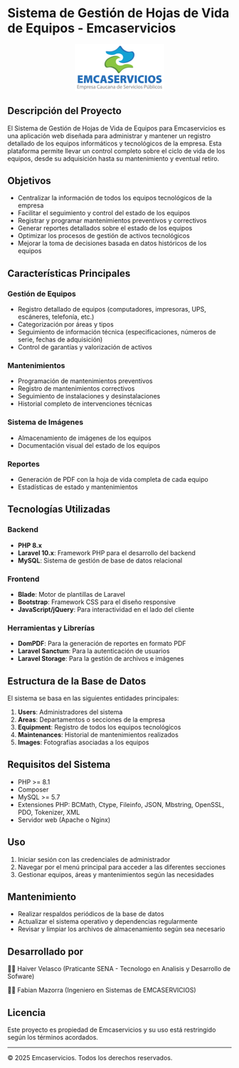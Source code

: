 # Sistema de Gestión de Hojas de Vida de Equipos - Emcaservicios

<p align="center">
  <img src="public/imgs/Emcaservicios.png" alt="Logo Emcaservicios" width="200">
</p>

## Descripción del Proyecto

El Sistema de Gestión de Hojas de Vida de Equipos para Emcaservicios es una aplicación web diseñada para administrar y mantener un registro detallado de los equipos informáticos y tecnológicos de la empresa. Esta plataforma permite llevar un control completo sobre el ciclo de vida de los equipos, desde su adquisición hasta su mantenimiento y eventual retiro.

## Objetivos

- Centralizar la información de todos los equipos tecnológicos de la empresa
- Facilitar el seguimiento y control del estado de los equipos
- Registrar y programar mantenimientos preventivos y correctivos
- Generar reportes detallados sobre el estado de los equipos
- Optimizar los procesos de gestión de activos tecnológicos
- Mejorar la toma de decisiones basada en datos históricos de los equipos

## Características Principales

### Gestión de Equipos
- Registro detallado de equipos (computadores, impresoras, UPS, escáneres, telefonía, etc.)
- Categorización por áreas y tipos
- Seguimiento de información técnica (especificaciones, números de serie, fechas de adquisición)
- Control de garantías y valorización de activos

### Mantenimientos
- Programación de mantenimientos preventivos
- Registro de mantenimientos correctivos
- Seguimiento de instalaciones y desinstalaciones
- Historial completo de intervenciones técnicas

### Sistema de Imágenes
- Almacenamiento de imágenes de los equipos
- Documentación visual del estado de los equipos

### Reportes
- Generación de PDF con la hoja de vida completa de cada equipo
- Estadísticas de estado y mantenimientos

## Tecnologías Utilizadas

### Backend
- **PHP 8.x**
- **Laravel 10.x**: Framework PHP para el desarrollo del backend
- **MySQL**: Sistema de gestión de base de datos relacional

### Frontend
- **Blade**: Motor de plantillas de Laravel
- **Bootstrap**: Framework CSS para el diseño responsive
- **JavaScript/jQuery**: Para interactividad en el lado del cliente

### Herramientas y Librerías
- **DomPDF**: Para la generación de reportes en formato PDF
- **Laravel Sanctum**: Para la autenticación de usuarios
- **Laravel Storage**: Para la gestión de archivos e imágenes

## Estructura de la Base de Datos

El sistema se basa en las siguientes entidades principales:

1. **Users**: Administradores del sistema
2. **Areas**: Departamentos o secciones de la empresa
3. **Equipment**: Registro de todos los equipos tecnológicos
4. **Maintenances**: Historial de mantenimientos realizados
5. **Images**: Fotografías asociadas a los equipos

## Requisitos del Sistema

- PHP >= 8.1
- Composer
- MySQL >= 5.7
- Extensiones PHP: BCMath, Ctype, Fileinfo, JSON, Mbstring, OpenSSL, PDO, Tokenizer, XML
- Servidor web (Apache o Nginx)

## Uso

1. Iniciar sesión con las credenciales de administrador
2. Navegar por el menú principal para acceder a las diferentes secciones
3. Gestionar equipos, áreas y mantenimientos según las necesidades

## Mantenimiento

- Realizar respaldos periódicos de la base de datos
- Actualizar el sistema operativo y dependencias regularmente
- Revisar y limpiar los archivos de almacenamiento según sea necesario

## Desarrollado por

👨‍💻 Haiver Velasco (Praticante SENA - Tecnologo en Analisis y Desarrollo de Sofware)

👨‍💻 Fabian Mazorra (Ingeniero en Sistemas de EMCASERVICIOS)
## Licencia

Este proyecto es propiedad de Emcaservicios y su uso está restringido según los términos acordados.

---

© 2025 Emcaservicios. Todos los derechos reservados.
